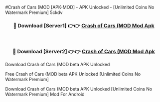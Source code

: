 #Crash of Cars (MOD [APK-MOD] - APK Unlocked - [Unlimited Coins No Watermark Premium] 5ckdv



<div align="center">

<h3>🔴 Download [Server1] 👉👉 <a href="https://momento.my/?title=Crash_of_Cars_(MOD">Crash of Cars (MOD Mod Apk</a></h3><br>

<h3>🔴 Download [Server2] 👉👉 <a href="https://momento.my/?title=Crash_of_Cars_(MOD">Crash of Cars (MOD Mod Apk</a></h3>
</div>



Download Crash of Cars (MOD beta APK Unlocked

Free Crash of Cars (MOD beta APK Unlocked [Unlimited Coins No Watermark Premium]

Download Crash of Cars (MOD beta APK Unlocked [Unlimited Coins No Watermark Premium] Mod For Android
